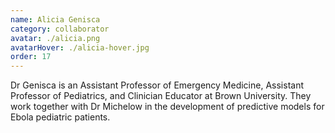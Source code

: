 ```yaml
---
name: Alicia Genisca
category: collaborator
avatar: ./alicia.png
avatarHover: ./alicia-hover.jpg
order: 17
---
```


Dr Genisca is an Assistant Professor of Emergency Medicine, Assistant Professor of Pediatrics, and Clinician Educator at Brown University. They work together with Dr Michelow in the development of predictive models for Ebola pediatric patients.
